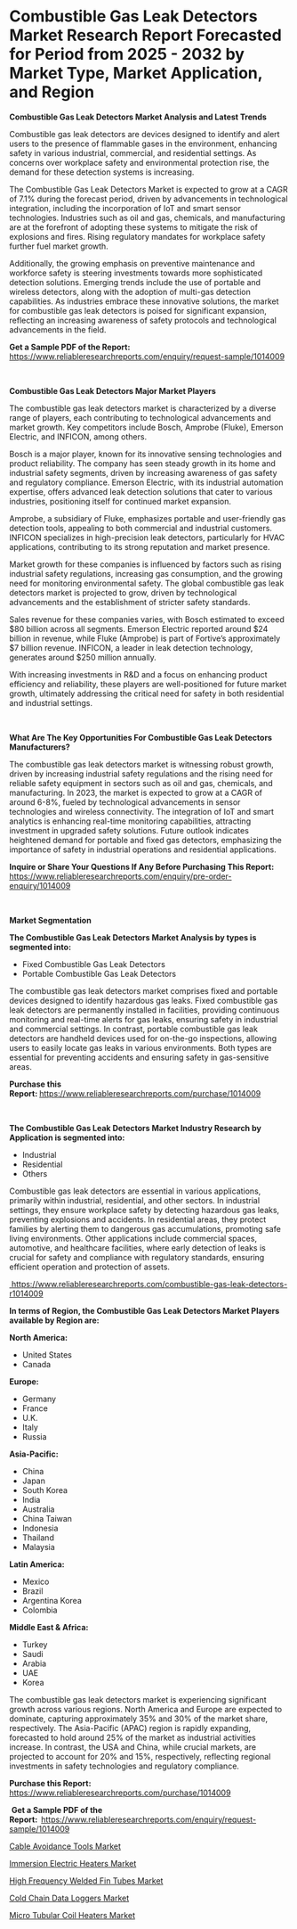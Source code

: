<p><h1>Combustible Gas Leak Detectors Market Research Report Forecasted for Period from 2025 -  2032 by Market Type, Market Application, and Region</h1></p><p><strong>Combustible Gas Leak Detectors Market Analysis and Latest Trends</strong></p>
<p><p>Combustible gas leak detectors are devices designed to identify and alert users to the presence of flammable gases in the environment, enhancing safety in various industrial, commercial, and residential settings. As concerns over workplace safety and environmental protection rise, the demand for these detection systems is increasing. </p><p>The Combustible Gas Leak Detectors Market is expected to grow at a CAGR of 7.1% during the forecast period, driven by advancements in technological integration, including the incorporation of IoT and smart sensor technologies. Industries such as oil and gas, chemicals, and manufacturing are at the forefront of adopting these systems to mitigate the risk of explosions and fires. Rising regulatory mandates for workplace safety further fuel market growth. </p><p>Additionally, the growing emphasis on preventive maintenance and workforce safety is steering investments towards more sophisticated detection solutions. Emerging trends include the use of portable and wireless detectors, along with the adoption of multi-gas detection capabilities. As industries embrace these innovative solutions, the market for combustible gas leak detectors is poised for significant expansion, reflecting an increasing awareness of safety protocols and technological advancements in the field.</p></p>
<p><strong>Get a Sample PDF of the Report:&nbsp;</strong> <a href="https://www.reliableresearchreports.com/enquiry/request-sample/1014009?utm_campaign=38&utm_medium=2&utm_source=Github&utm_content=ia&utm_term=18022025&utm_id=combustible-gas-leak-detectors">https://www.reliableresearchreports.com/enquiry/request-sample/1014009</a></p>
<p>&nbsp;</p>
<p><strong>Combustible Gas Leak Detectors Major Market Players</strong></p>
<p><p>The combustible gas leak detectors market is characterized by a diverse range of players, each contributing to technological advancements and market growth. Key competitors include Bosch, Amprobe (Fluke), Emerson Electric, and INFICON, among others.</p><p>Bosch is a major player, known for its innovative sensing technologies and product reliability. The company has seen steady growth in its home and industrial safety segments, driven by increasing awareness of gas safety and regulatory compliance. Emerson Electric, with its industrial automation expertise, offers advanced leak detection solutions that cater to various industries, positioning itself for continued market expansion.</p><p>Amprobe, a subsidiary of Fluke, emphasizes portable and user-friendly gas detection tools, appealing to both commercial and industrial customers. INFICON specializes in high-precision leak detectors, particularly for HVAC applications, contributing to its strong reputation and market presence.</p><p>Market growth for these companies is influenced by factors such as rising industrial safety regulations, increasing gas consumption, and the growing need for monitoring environmental safety. The global combustible gas leak detectors market is projected to grow, driven by technological advancements and the establishment of stricter safety standards.</p><p>Sales revenue for these companies varies, with Bosch estimated to exceed $80 billion across all segments. Emerson Electric reported around $24 billion in revenue, while Fluke (Amprobe) is part of Fortive’s approximately $7 billion revenue. INFICON, a leader in leak detection technology, generates around $250 million annually.</p><p>With increasing investments in R&D and a focus on enhancing product efficiency and reliability, these players are well-positioned for future market growth, ultimately addressing the critical need for safety in both residential and industrial settings.</p></p>
<p>&nbsp;</p>
<p><strong>What Are The Key Opportunities For Combustible Gas Leak Detectors Manufacturers?</strong></p>
<p><p>The combustible gas leak detectors market is witnessing robust growth, driven by increasing industrial safety regulations and the rising need for reliable safety equipment in sectors such as oil and gas, chemicals, and manufacturing. In 2023, the market is expected to grow at a CAGR of around 6-8%, fueled by technological advancements in sensor technologies and wireless connectivity. The integration of IoT and smart analytics is enhancing real-time monitoring capabilities, attracting investment in upgraded safety solutions. Future outlook indicates heightened demand for portable and fixed gas detectors, emphasizing the importance of safety in industrial operations and residential applications.</p></p>
<p><strong>Inquire or Share Your Questions If Any Before Purchasing This Report:</strong> <a href="https://www.reliableresearchreports.com/enquiry/pre-order-enquiry/1014009?utm_campaign=38&utm_medium=2&utm_source=Github&utm_content=ia&utm_term=18022025&utm_id=combustible-gas-leak-detectors">https://www.reliableresearchreports.com/enquiry/pre-order-enquiry/1014009</a></p>
<p>&nbsp;</p>
<p><strong>Market Segmentation</strong></p>
<p><strong>The Combustible Gas Leak Detectors Market Analysis by types is segmented into:</strong></p>
<p><ul><li>Fixed Combustible Gas Leak Detectors</li><li>Portable Combustible Gas Leak Detectors</li></ul></p>
<p><p>The combustible gas leak detectors market comprises fixed and portable devices designed to identify hazardous gas leaks. Fixed combustible gas leak detectors are permanently installed in facilities, providing continuous monitoring and real-time alerts for gas leaks, ensuring safety in industrial and commercial settings. In contrast, portable combustible gas leak detectors are handheld devices used for on-the-go inspections, allowing users to easily locate gas leaks in various environments. Both types are essential for preventing accidents and ensuring safety in gas-sensitive areas.</p></p>
<p><strong>Purchase this Report:&nbsp;</strong><a href="https://www.reliableresearchreports.com/purchase/1014009?utm_campaign=38&utm_medium=2&utm_source=Github&utm_content=ia&utm_term=18022025&utm_id=combustible-gas-leak-detectors">https://www.reliableresearchreports.com/purchase/1014009</a></p>
<p>&nbsp;</p>
<p><strong>The Combustible Gas Leak Detectors Market Industry Research by Application is segmented into:</strong></p>
<p><ul><li>Industrial</li><li>Residential</li><li>Others</li></ul></p>
<p><p>Combustible gas leak detectors are essential in various applications, primarily within industrial, residential, and other sectors. In industrial settings, they ensure workplace safety by detecting hazardous gas leaks, preventing explosions and accidents. In residential areas, they protect families by alerting them to dangerous gas accumulations, promoting safe living environments. Other applications include commercial spaces, automotive, and healthcare facilities, where early detection of leaks is crucial for safety and compliance with regulatory standards, ensuring efficient operation and protection of assets.</p></p>
<p><a href="https://www.reliableresearchreports.com/combustible-gas-leak-detectors-r1014009?utm_campaign=38&utm_medium=2&utm_source=Github&utm_content=ia&utm_term=18022025&utm_id=combustible-gas-leak-detectors">&nbsp;https://www.reliableresearchreports.com/combustible-gas-leak-detectors-r1014009</a></p>
<p><strong>In terms of Region, the Combustible Gas Leak Detectors Market Players available by Region are:</strong></p>
<p>
    <p> <strong> North America: </strong>
        <ul>
            <li>United States</li>
            <li>Canada</li>
        </ul>
        </p> 
    <p> <strong> Europe: </strong>
        <ul>
            <li>Germany</li>
            <li>France</li>
            <li>U.K.</li>
            <li>Italy</li>
            <li>Russia</li>
        </ul>
        </p> 
    <p> <strong> Asia-Pacific: </strong>
        <ul>
            <li>China</li>
            <li>Japan</li>
            <li>South Korea</li>
            <li>India</li>
            <li>Australia</li>
            <li>China Taiwan</li>
            <li>Indonesia</li>
            <li>Thailand</li>
            <li>Malaysia</li>
        </ul>
        </p> 
    <p> <strong> Latin America: </strong>
        <ul>
            <li>Mexico</li>
            <li>Brazil</li>
            <li>Argentina Korea</li>
            <li>Colombia</li>
        </ul>
        </p> 
    <p> <strong> Middle East & Africa: </strong>
        <ul>
            <li>Turkey</li>
            <li>Saudi</li>
            <li>Arabia</li>
            <li>UAE</li>
            <li>Korea</li>
        </ul>
    </p>
    </p>
<p><p>The combustible gas leak detectors market is experiencing significant growth across various regions. North America and Europe are expected to dominate, capturing approximately 35% and 30% of the market share, respectively. The Asia-Pacific (APAC) region is rapidly expanding, forecasted to hold around 25% of the market as industrial activities increase. In contrast, the USA and China, while crucial markets, are projected to account for 20% and 15%, respectively, reflecting regional investments in safety technologies and regulatory compliance.</p></p>
<p><strong>Purchase this Report: </strong><a href="https://www.reliableresearchreports.com/purchase/1014009?utm_campaign=38&utm_medium=2&utm_source=Github&utm_content=ia&utm_term=18022025&utm_id=combustible-gas-leak-detectors">https://www.reliableresearchreports.com/purchase/1014009</a></p>
<p>&nbsp;<strong>Get a Sample PDF of the Report:&nbsp;&nbsp;</strong><a href="https://www.reliableresearchreports.com/enquiry/request-sample/1014009?utm_campaign=38&utm_medium=2&utm_source=Github&utm_content=ia&utm_term=18022025&utm_id=combustible-gas-leak-detectors">https://www.reliableresearchreports.com/enquiry/request-sample/1014009</a></p>
<p><strong></strong></p>
<p><p><a href="https://github.com/joshuagarcia509/Market-Research-Report-List-1/blob/main/cable-avoidance-tools-market.md?utm_campaign=38&utm_medium=2&utm_source=Github&utm_content=ia&utm_term=18022025&utm_id=combustible-gas-leak-detectors">Cable Avoidance Tools Market</a></p><p><a href="https://github.com/tsiteymargat/Market-Research-Report-List-1/blob/main/immersion-electric-heaters-market.md?utm_campaign=38&utm_medium=2&utm_source=Github&utm_content=ia&utm_term=18022025&utm_id=combustible-gas-leak-detectors">Immersion Electric Heaters Market</a></p><p><a href="https://github.com/arionmp/Market-Research-Report-List-5/blob/main/high-frequency-welded-fin-tubes-market.md?utm_campaign=38&utm_medium=2&utm_source=Github&utm_content=ia&utm_term=18022025&utm_id=combustible-gas-leak-detectors">High Frequency Welded Fin Tubes Market</a></p><p><a href="https://github.com/lillybosakoi/Market-Research-Report-List-1/blob/main/cold-chain-data-loggers-market.md?utm_campaign=38&utm_medium=2&utm_source=Github&utm_content=ia&utm_term=18022025&utm_id=combustible-gas-leak-detectors">Cold Chain Data Loggers Market</a></p><p><a href="https://github.com/boyertrull4r/Market-Research-Report-List-1/blob/main/micro-tubular-coil-heaters-market.md?utm_campaign=38&utm_medium=2&utm_source=Github&utm_content=ia&utm_term=18022025&utm_id=combustible-gas-leak-detectors">Micro Tubular Coil Heaters Market</a></p></p>
